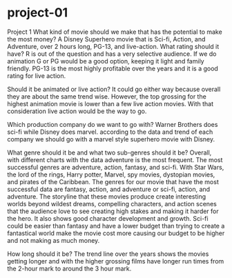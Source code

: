 # project-01
Project 1
What kind of movie should we make that has the potential to make the most money?
A Disney Superhero movie that is Sci-fi, Action, and Adventure, over 2 hours long, PG-13, and live-action.
What rating should it have?
R is out of the question and has a very selective audience. If we do animation G or PG would be a good option, keeping it light and family friendly. PG-13 is the most highly profitable over the years and it is a good rating for live action.

Should it be animated or live action?
It could go either way because overall they are about the same trend wise. However, the top grossing for the highest animation movie is lower than a few live action movies. With that consideration live action would be the way to go.

Which production company do we want to go with?
Warner Brothers does sci-fi while Disney does marvel. according to the data and trend of each company we should go with a marvel style superhero movie with Disney.

What genre should it be and what two sub-genres should it be?
Overall, with different charts with the data adventure is the most frequent. The most successful genres are adventure, action, fantasy, and sci-fi. With Star Wars, the lord of the rings, Harry potter, Marvel, spy movies, dystopian movies, and pirates of the Caribbean. The genres for our movie that have the most successful data are fantasy, action, and adventure or sci-fi, action, and adventure. The storyline that these movies produce create interesting worlds beyond wildest dreams, compelling characters, and action scenes that the audience love to see creating high stakes and making it harder for the hero. It also shows good character development and growth. Sci-fi could be easier than fantasy and have a lower budget than trying to create a fantastical world make the movie cost more causing our budget to be higher and not making as much money.

How long should it be?
The trend line over the years shows the movies getting longer and with the higher grossing films have longer run times from the 2-hour mark to around the 3 hour mark.
